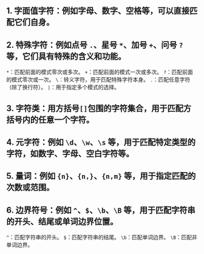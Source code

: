 ## 1. 字面值字符：例如字母、数字、空格等，可以直接匹配它们自身。

## 2. 特殊字符：例如点号 `.`、星号 `*`、加号 `+`、问号 `?` 等，它们具有特殊的含义和功能。
`*`：匹配前面的模式零次或多次。
`+`：匹配前面的模式一次或多次。
`?`：匹配前面的模式零次或一次。
`\`：转义字符，用于匹配特殊字符本身。
`.`：匹配任意字符（除了换行符）。
`|`：用于指定多个模式的选择。
## 3. 字符类：用方括号`[]`包围的字符集合，用于匹配方括号内的任意一个字符。

## 4. 元字符：例如 `\d`、`\w`、`\s` 等，用于匹配特定类型的字符，如数字、字母、空白字符等。

## 5. 量词：例如 `{n}`、`{n,}`、`{n,m}` 等，用于指定匹配的次数或范围。

## 6. 边界符号：例如 `^`、`$`、`\b`、`\B` 等，用于匹配字符串的开头、结尾或单词边界位置。
`^`：匹配字符串的开头。
`$`：匹配字符串的结尾。
`\b`：匹配单词边界。
`\B`：匹配非单词边界。

